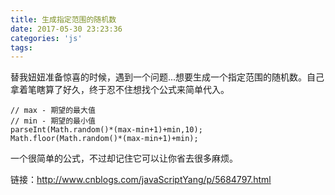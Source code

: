 ```yaml
---
title: 生成指定范围的随机数
date: 2017-05-30 23:23:36
categories: 'js'
tags:
---
```

替我妞妞准备惊喜的时候，遇到一个问题...想要生成一个指定范围的随机数。自己拿着笔瞎算了好久，终于忍不住想找个公式来简单代入。
<!-- more -->
```
// max - 期望的最大值
// min - 期望的最小值
parseInt(Math.random()*(max-min+1)+min,10);
Math.floor(Math.random()*(max-min+1)+min);
```
一个很简单的公式，不过却记住它可以让你省去很多麻烦。

链接：http://www.cnblogs.com/javaScriptYang/p/5684797.html
